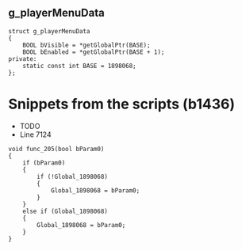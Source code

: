 <h2>g_playerMenuData</h2>

```
struct g_playerMenuData
{
	BOOL bVisible = *getGlobalPtr(BASE);
	BOOL bEnabled = *getGlobalPtr(BASE + 1);
private:
	static const int BASE = 1898068;
};
```

# Snippets from the scripts (b1436)
- TODO
- Line 7124
```
void func_205(bool bParam0)
{
	if (bParam0)
	{
		if (!Global_1898068)
		{
			Global_1898068 = bParam0;
		}
	}
	else if (Global_1898068)
	{
		Global_1898068 = bParam0;
	}
}
```